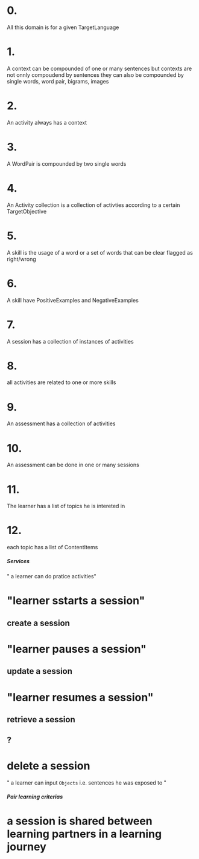 # 0.
All this domain is for a given TargetLanguage

# 1. 
A context can be compounded of one or many sentences
but contexts are not onnly compoudend by sentences
they can also be compounded by single words, word pair, bigrams, images

# 2.
An activity always has a context

# 3.
A WordPair is compounded by two single words

# 4.
An Activity collection is a collection of activties according to a certain TargetObjective

# 5. 
A skill is the usage of a word or a set of words that can be clear flagged as right/wrong 

# 6.
A skill have PositiveExamples and NegativeExamples 

# 7.
A session has a collection of instances of activities

# 8.
all activities are related to one or more skills

# 9.
An assessment has a collection of activities

# 10.
An assessment can be done in one or many sessions

# 11.
The learner has a list of topics he is intereted in

# 12.
each topic has a list of ContentItems




##### Services
" a learner can do pratice activities"
# "learner sstarts a session"
## create a session  
# "learner pauses a session"
## update a session
# "learner resumes a session"
## retrieve a session  
## ?
# delete a session

" a learner can input `Objects` i.e. sentences he was exposed to "

##### Pair learning criterias
# a session is shared between learning partners in a learning journey

